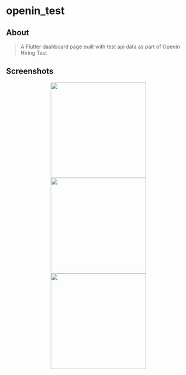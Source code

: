 # openin_test

## About
> A Flutter dashboard page built with test api data as part of Openin Hiring Test

## Screenshots
<p align="center">
  <img src="https://github.com/ajxv/OpeninTest/assets/56473062/ffbc35b4-f9e2-493b-87b1-cf19b3c7b251" width="260" /> 
  <img src="https://github.com/ajxv/OpeninTest/assets/56473062/cb9db54b-8b1c-4771-bc95-618c0dc7f265" width="260" /> 
  <img src="https://github.com/ajxv/OpeninTest/assets/56473062/7b7a2438-341c-472b-9979-ec10ec459ebf" width="260" /> 
</p>
